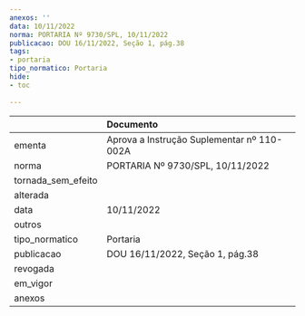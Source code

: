 ```yaml
---
anexos: ''
data: 10/11/2022
norma: PORTARIA Nº 9730/SPL, 10/11/2022
publicacao: DOU 16/11/2022, Seção 1, pág.38
tags:
- portaria
tipo_normatico: Portaria
hide: 
- toc 
 
---
```


|                    | Documento                                  |
|:-------------------|:-------------------------------------------|
| ementa             | Aprova a Instrução Suplementar nº 110-002A |
| norma              | PORTARIA Nº 9730/SPL, 10/11/2022           |
| tornada_sem_efeito |                                            |
| alterada           |                                            |
| data               | 10/11/2022                                 |
| outros             |                                            |
| tipo_normatico     | Portaria                                   |
| publicacao         | DOU 16/11/2022, Seção 1, pág.38            |
| revogada           |                                            |
| em_vigor           |                                            |
| anexos             |                                            |